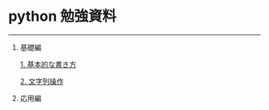 
# python 勉強資料
---


1. 基礎編

    [1. 基本的な書き方](https://github.com/mori5602/share/blob/master/1-1/%E5%9F%BA%E6%9C%AC%E7%9A%84%E3%81%AA%E6%9B%B8%E3%81%8D%E6%96%B9.ipynb)
    
    [2. 文字列操作]()
    
4. 応用編

